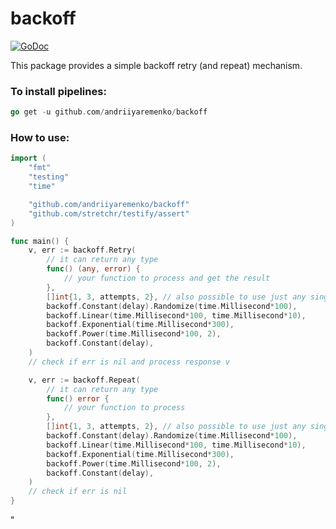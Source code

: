 # backoff

[![GoDoc](https://img.shields.io/badge/pkg.go.dev-doc-blue)](http://pkg.go.dev/github.com/andriiyaremenko/backoff)

This package provides a simple backoff retry (and repeat) mechanism.

### To install pipelines:
```go
go get -u github.com/andriiyaremenko/backoff
```

### How to use:
```go
import (
	"fmt"
	"testing"
	"time"

	"github.com/andriiyaremenko/backoff"
	"github.com/stretchr/testify/assert"
)

func main() {
	v, err := backoff.Retry(
		// it can return any type
		func() (any, error) {
			// your function to process and get the result
		},
		[]int{1, 3, attempts, 2}, // also possible to use just any single int value
		backoff.Constant(delay).Randomize(time.Millisecond*100),
		backoff.Linear(time.Millisecond*100, time.Millisecond*10),
		backoff.Exponential(time.Millisecond*300),
		backoff.Power(time.Millisecond*100, 2),
		backoff.Constant(delay),
	)
	// check if err is nil and process response v

	v, err := backoff.Repeat(
		// it can return any type
		func() error {
			// your function to process
		},
		[]int{1, 3, attempts, 2}, // also possible to use just any single int value
		backoff.Constant(delay).Randomize(time.Millisecond*100),
		backoff.Linear(time.Millisecond*100, time.Millisecond*10),
		backoff.Exponential(time.Millisecond*300),
		backoff.Power(time.Millisecond*100, 2),
		backoff.Constant(delay),
	)
	// check if err is nil
}
```
"
